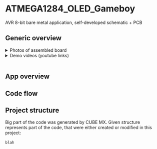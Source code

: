# ATMEGA1284_OLED_Gameboy
AVR 8-bit bare metal application, self-developed schematic + PCB

## Generic overview

<details><summary>Photos of assembled board</summary>

Assembled board |  PCB | 3D printed case
:-------------------------:|:-------------------------:|:-------------------------:
<img src="/media/assembled.png" width="auto" height="auto"/></br>  |  <img src="/media/pcb.png" width="auto" height="auto"/></br> | <img src="/media/case.png" width="auto" height="auto"/></br> 


</details>

<details><summary>Demo videos (youtube links)</summary>

[ Games ](https://www.youtube.com/watch?v=D_vLn6cdAP8&ab_channel=LeonidTsigrinski)

[ Debug ](https://www.youtube.com/watch?v=agJH_pz0l60&ab_channel=LeonidTsigrinski)

</details>









<br/>

## App overview

## Code flow

## Project structure

Big part of the code was generated by CUBE MX. Given structure represents part of the code, that were either created or modified in this project:

```
blah
```